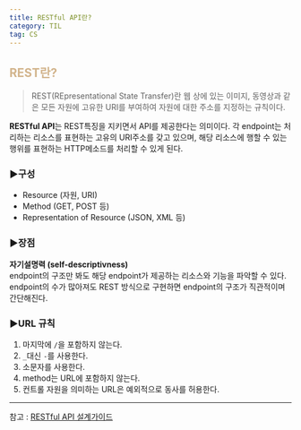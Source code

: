 ```yaml
---
title: RESTful API란?
category: TIL
tag: CS
---
```

## <span style='color:tan'>REST란?</span>

>REST(REpresentational State Transfer)란 웹 상에 있는 이미지, 동영상과 같은 모든 자원에 고유한 URI를 부여하여 자원에 대한 주소를 지정하는 규칙이다. 

**RESTful API**는 REST특징을 지키면서 API를 제공한다는 의미이다. 각 endpoint는 처리하는 리소스를 표현하는 고유의 URI주소를 갖고 있으며, 해당 리소스에 행할 수 있는 행위를 표현하는 HTTP메소드를 처리할 수 있게 된다.

### ▶️구성
- Resource (자원, URI)
- Method (GET, POST 등)
- Representation of Resource (JSON, XML 등)

### ▶️장점
**자기설명력 (self-descriptivness)**<br>
endpoint의 구조만 봐도 해당 endpoint가 제공하는 리소스와 기능을 파악할 수 있다. endpoint의 수가 많아져도 REST 방식으로 구현하면 endpoint의 구조가 직관적이며 간단해진다. 
### ▶️URL 규칙
1. 마지막에 `/`을 포함하지 않는다.
2. `_`대신 `-`를 사용한다.
3. 소문자를 사용한다.
4. method는 URL에 포함하지 않는다.
5. 컨트롤 자원을 의미하는 URL은 예외적으로 동사를 허용한다.

---

참고 : [RESTful API 설계가이드](https://library.gabia.com/contents/8339/)